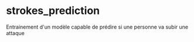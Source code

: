 # strokes_prediction
Entrainement d'un modèle capable de prédire si une personne va subir une attaque
